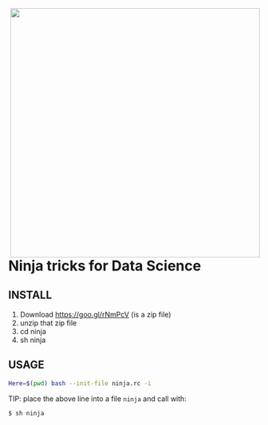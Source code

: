 
<img align=right width=500 src="http://www.pentaho.com/sites/default/files/14-067-pentaho-ninja-campaign-v12.jpg">

# Ninja tricks for Data Science


## INSTALL


1. Download https://goo.gl/rNmPcV (is a zip file)
2. unzip that zip file
3. cd ninja
4. sh ninja

## USAGE

```bash
Here=$(pwd) bash --init-file ninja.rc -i
```

TIP: place the above line into a file `ninja` and call with:

```bash
$ sh ninja
```

